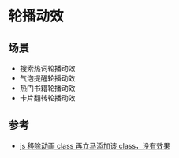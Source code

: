 # 轮播动效

## 场景

- 搜索热词轮播动效
- 气泡提醒轮播动效
- 热门书籍轮播动效
- 卡片翻转轮播动效

## 参考

- [js 移除动画 class 再立马添加该 class，没有效果](https://segmentfault.com/q/1010000010651887)
